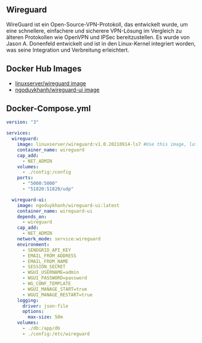 ## Wireguard

WireGuard ist ein Open-Source-VPN-Protokoll, das entwickelt wurde, um eine schnellere, einfachere und sicherere VPN-Lösung im Vergleich zu älteren Protokollen wie OpenVPN und IPSec bereitzustellen. Es wurde von Jason A. Donenfeld entwickelt und ist in den Linux-Kernel integriert worden, was seine Integration und Verbreitung erleichtert.

## Docker Hub Images

- [linuxserver/wireguard image](https://hub.docker.com/r/linuxserver/wireguard)
- [ngoduykhanh/wireguard-ui image](https://hub.docker.com/r/ngoduykhanh/wireguard-ui)

## Docker-Compose.yml
```yaml
version: "3"

services:
  wireguard:
    image: linuxserver/wireguard:v1.0.20210914-ls7 #Use this image, latest seems to have issues
    container_name: wireguard
    cap_add:
      - NET_ADMIN
    volumes:
      - ./config:/config
    ports:
      - "5000:5000"
      - "51820:51820/udp"

  wireguard-ui:
    image: ngoduykhanh/wireguard-ui:latest
    container_name: wireguard-ui
    depends_on:
      - wireguard
    cap_add:
      - NET_ADMIN
    network_mode: service:wireguard
    environment:
      - SENDGRID_API_KEY
      - EMAIL_FROM_ADDRESS
      - EMAIL_FROM_NAME
      - SESSION_SECRET
      - WGUI_USERNAME=admin
      - WGUI_PASSWORD=password
      - WG_CONF_TEMPLATE
      - WGUI_MANAGE_START=true
      - WGUI_MANAGE_RESTART=true
    logging:
      driver: json-file
      options:
        max-size: 50m
    volumes:
      - ./db:/app/db
      - ./config:/etc/wireguard
```

